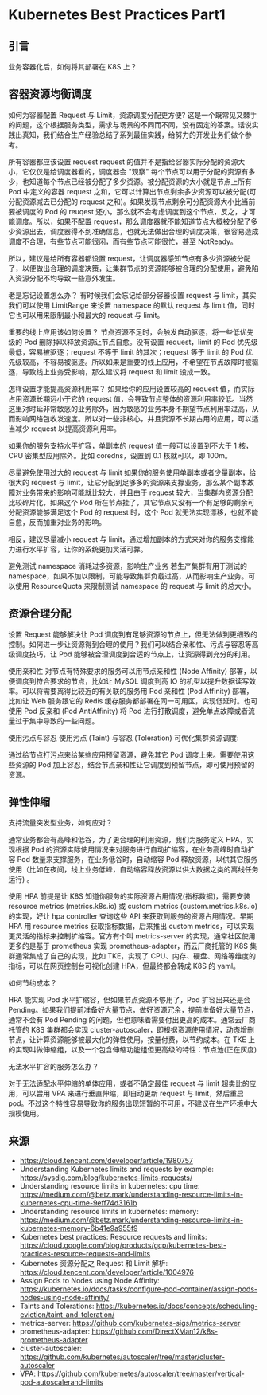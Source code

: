 Kubernetes Best Practices Part1
===

## 引言

业务容器化后，如何将其部署在 K8S 上？


## 容器资源均衡调度

如何为容器配置 Request 与 Limit，资源调度分配更方便? 这是一个既常见又棘手的问题，这个根据服务类型，需求与场景的不同而不同，没有固定的答案。话说实践出真知，我们结合生产经验总结了系列最佳实践，给努力的开发业务们做个参考。

所有容器都应该设置 request
request 的值并不是指给容器实际分配的资源大小，它仅仅是给调度器看的，调度器会 "观察" 每个节点可以用于分配的资源有多少，也知道每个节点已经被分配了多少资源。被分配资源的大小就是节点上所有 Pod 中定义的容器 request 之和，它可以计算出节点剩余多少资源可以被分配(可分配资源减去已分配的 request 之和)。如果发现节点剩余可分配资源大小比当前要被调度的 Pod 的 reuqest 还小，那么就不会考虑调度到这个节点，反之，才可能调度。所以，如果不配置 request，那么调度器就不能知道节点大概被分配了多少资源出去，调度器得不到准确信息，也就无法做出合理的调度决策，很容易造成调度不合理，有些节点可能很闲，而有些节点可能很忙，甚至 NotReady。

所以，建议是给所有容器都设置 request，让调度器感知节点有多少资源被分配了，以便做出合理的调度决策，让集群节点的资源能够被合理的分配使用，避免陷入资源分配不均导致一些意外发生。

老是忘记设置怎么办？
有时候我们会忘记给部分容器设置 request 与 limit，其实我们可以使用 LimitRange 来设置 namespace 的默认 request 与 limit 值，同时它也可以用来限制最小和最大的 request 与 limit。

重要的线上应用该如何设置？
节点资源不足时，会触发自动驱逐，将一些低优先级的 Pod 删除掉以释放资源让节点自愈。没有设置 request，limit 的 Pod 优先级最低，容易被驱逐；request 不等于 limit 的其次；request 等于 limit 的 Pod 优先级较高，不容易被驱逐。所以如果是重要的线上应用，不希望在节点故障时被驱逐，导致线上业务受影响，那么建议将 request 和 limit 设成一致。

怎样设置才能提高资源利用率？
如果给你的应用设置较高的 request 值，而实际占用资源长期远小于它的 request 值，会导致节点整体的资源利用率较低。当然这里对时延非常敏感的业务除外，因为敏感的业务本身不期望节点利用率过高，从而影响网络包收发速度。所以对一些非核心，并且资源不长期占用的应用，可以适当减少 request 以提高资源利用率。

如果你的服务支持水平扩容，单副本的 request 值一般可以设置到不大于 1 核，CPU 密集型应用除外。比如 coredns，设置到 0.1 核就可以，即 100m。

尽量避免使用过大的 request 与 limit
如果你的服务使用单副本或者少量副本，给很大的 request 与 limit，让它分配到足够多的资源来支撑业务，那么某个副本故障对业务带来的影响可能就比较大，并且由于 request 较大，当集群内资源分配比较碎片化，如果这个 Pod 所在节点挂了，其它节点又没有一个有足够的剩余可分配资源能够满足这个 Pod 的 request 时，这个 Pod 就无法实现漂移，也就不能自愈，反而加重对业务的影响。

相反，建议尽量减小 request 与 limit，通过增加副本的方式来对你的服务支撑能力进行水平扩容，让你的系统更加灵活可靠。

避免测试 namespace 消耗过多资源，影响生产业务
若生产集群有用于测试的 namespace，如果不加以限制，可能导致集群负载过高，从而影响生产业务。可以使用 ResourceQuota 来限制测试 namespace 的 request 与 limit 的总大小。

## 资源合理分配

设置 Request 能够解决让 Pod 调度到有足够资源的节点上，但无法做到更细致的控制。如何进一步让资源得到合理的使用？我们可以结合亲和性、污点与容忍等高级调度技巧，让 Pod 能够被合理调度到合适的节点上，让资源得到充分的利用。

使用亲和性
对节点有特殊要求的服务可以用节点亲和性 (Node Affinity) 部署，以便调度到符合要求的节点，比如让 MySQL 调度到高 IO 的机型以提升数据读写效率。可以将需要离得比较近的有关联的服务用 Pod 亲和性 (Pod Affinity) 部署，比如让 Web 服务跟它的 Redis 缓存服务都部署在同一可用区，实现低延时。也可使用 Pod 反亲和 (Pod AntiAffinity) 将 Pod 进行打散调度，避免单点故障或者流量过于集中导致的一些问题。

使用污点与容忍
使用污点 (Taint) 与容忍 (Toleration) 可优化集群资源调度:

通过给节点打污点来给某些应用预留资源，避免其它 Pod 调度上来。需要使用这些资源的 Pod 加上容忍，结合节点亲和性让它调度到预留节点，即可使用预留的资源。

## 弹性伸缩

支持流量突发型业务，如何应对？

通常业务都会有高峰和低谷，为了更合理的利用资源，我们为服务定义 HPA，实现根据 Pod 的资源实际使用情况来对服务进行自动扩缩容，在业务高峰时自动扩容 Pod 数量来支撑服务，在业务低谷时，自动缩容 Pod 释放资源，以供其它服务使用（比如在夜间，线上业务低峰，自动缩容释放资源以供大数据之类的离线任务运行) 。

使用 HPA 前提是让 K8S 知道你服务的实际资源占用情况(指标数据)，需要安装 resource metrics (metrics.k8s.io) 或 custom metrics (custom.metrics.k8s.io) 的实现，好让 hpa controller 查询这些 API 来获取到服务的资源占用情况。早期 HPA 用 resource metrics 获取指标数据，后来推出 custom metrics，可以实现更灵活的指标来控制扩缩容。官方有个叫 metrics-server 的实现，通常社区使用更多的是基于 prometheus 实现 prometheus-adapter，而云厂商托管的 K8S 集群通常集成了自己的实现，比如 TKE，实现了 CPU、内存、硬盘、网络等维度的指标，可以在网页控制台可视化创建 HPA，但最终都会转成 K8S 的 yaml。

如何节约成本？

HPA 能实现 Pod 水平扩缩容，但如果节点资源不够用了，Pod 扩容出来还是会 Pending。如果我们提前准备好大量节点，做好资源冗余，提前准备好大量节点，通常不会有 Pod Pending 的问题，但也意味着需要付出更高的成本。通常云厂商托管的 K8S 集群都会实现 cluster-autoscaler，即根据资源使用情况，动态增删节点，让计算资源能够被最大化的弹性使用，按量付费，以节约成本。在 TKE 上的实现叫做伸缩组，以及一个包含伸缩功能组但更高级的特性：节点池(正在灰度)

无法水平扩容的服务怎么办？

对于无法适配水平伸缩的单体应用，或者不确定最佳 request 与 limit 超卖比的应用，可以尝用 VPA 来进行垂直伸缩，即自动更新 request 与 limit，然后重启 pod。不过这个特性容易导致你的服务出现短暂的不可用，不建议在生产环境中大规模使用。


## 来源

- https://cloud.tencent.com/developer/article/1980757
- Understanding Kubernetes limits and requests by example: https://sysdig.com/blog/kubernetes-limits-requests/
- Understanding resource limits in kubernetes: cpu time: https://medium.com/@betz.mark/understanding-resource-limits-in-kubernetes-cpu-time-9eff74d3161b
- Understanding resource limits in kubernetes: memory: https://medium.com/@betz.mark/understanding-resource-limits-in-kubernetes-memory-6b41e9a955f9
- Kubernetes best practices: Resource requests and limits: https://cloud.google.com/blog/products/gcp/kubernetes-best-practices-resource-requests-and-limits
- Kubernetes 资源分配之 Request 和 Limit 解析: https://cloud.tencent.com/developer/article/1004976
- Assign Pods to Nodes using Node Affinity: https://kubernetes.io/docs/tasks/configure-pod-container/assign-pods-nodes-using-node-affinity/
- Taints and Tolerations: https://kubernetes.io/docs/concepts/scheduling-eviction/taint-and-toleration/
- metrics-server: https://github.com/kubernetes-sigs/metrics-server
- prometheus-adapter: https://github.com/DirectXMan12/k8s-prometheus-adapter
- cluster-autoscaler: https://github.com/kubernetes/autoscaler/tree/master/cluster-autoscaler
- VPA: https://github.com/kubernetes/autoscaler/tree/master/vertical-pod-autoscalerand-limits